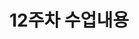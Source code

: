 # 12주차 수업내용

<!--
2024/Web Programming09.pdf

- useReducer 확인 -
- Context API 를 활용한 상태 관리
• 프로젝트의 규모가 커지게 된다면 최상위 컴포넌트인 App 에서 모든 상태 관리를 하기엔 App 컴
포넌트의 코드가 너무 복잡해질 수도 있고, props 를 전달해줘야 하는 컴포넌트가 너무 깊숙히 있
을 수도 있다. 만약 Context API를 활용한다면 다음과 같이 구현 할 수 있다

ㄴ Zustand 가 Context, Reducer 없이 간편하게 사용할 수 있는 라이브러리이다.
- set과 get이 있는데 get은 잘 사용 안함

- ppt 구성 -

프로젝트 소개
ㄴ 더 구체적이게 
ㄴ 사용한 모든 툴 
ㄴ 프로젝트 구조 
ㄴ 서버 요청 흐름


진행과정
ㄴ 1주차 뭐 했고 2주차 뭐 했고 

따라만들기


마무리


! 스웨거 사용 ( 프론트가 api를 쉽게 확인 가능 )
! 백, 프론트 서버 분할
ㄴ Laravel은 기본적으로 php artisan serve로 8000 포트에서 돌아갑니다.
ㄴ React는 일반적으로 npm start로 3000포트에서 돌아갑니다.

! cors 해결
! 로그인 기능 다시 짜기 ( JWT, 세션 )
! 라라벨 미들웨어 확인
ㄴ 에러 Handler 생각
ㄴ Multer
ㄴ 몽고 DB [ Json 형식으로 데이터를 저장, 스키마가 유연한 대신 복잡한 관계형 데이터 처리가 비 효율적]
    - Atlas 몽고 디비 Web Cloud
    - Compass는 몽고 디비의 공식 GUI 도구 << 이거 때문에 몽고 디비를 사용하는 이유가 큼
-->